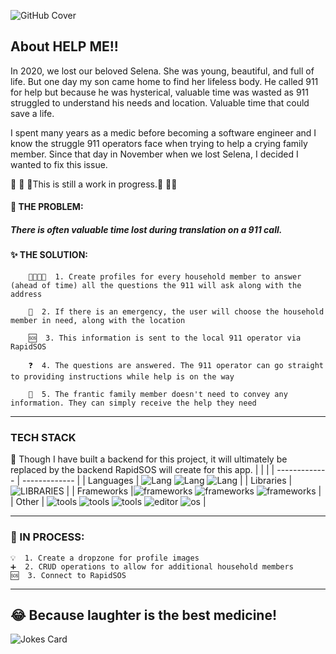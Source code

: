 
![GitHub Cover](https://media.giphy.com/media/L8K62iTDkzGX6/giphy.gif)

## About HELP ME!!

In 2020, we lost our beloved Selena. She was young, beautiful, and full of life. But one day my son came home to find her lifeless body. He called 911 for help but because he was hysterical, valuable time was wasted as 911 struggled to understand his needs and location. Valuable time that could save a life. 

I spent many years as a medic before becoming a software engineer and I know the struggle 911 operators face when trying to help a crying family member. Since that day in November when we lost Selena, I decided I wanted to fix this issue. 

👷 👷 👷This is still a work in progress.👷 👷👷 

#### 🚩 THE PROBLEM: 
##### There is often valuable time lost during translation on a 911 call.

#### ✨ THE SOLUTION: 

        👨‍👩‍👧‍👦  1. Create profiles for every household member to answer (ahead of time) all the questions the 911 will ask along with the address

        🚨  2. If there is an emergency, the user will choose the household member in need, along with the location

        🆘  3. This information is sent to the local 911 operator via RapidSOS

        ❓  4. The questions are answered. The 911 operator can go straight to providing instructions while help is on the way

        💙  5. The frantic family member doesn't need to convey any information. They can simply receive the help they need

<hr>

### TECH STACK

📌 Though I have built a backend for this project, it will ultimately be replaced by the backend RapidSOS will create for this app. 
|               |               |
| ------------- | ------------- |
| Languages     | <img src="https://img.shields.io/badge/Lang-HTML5-ff69b4.svg?style=flat-plastic" alt="Lang"> <img src="https://img.shields.io/badge/Lang-CSS-ff69b4.svg?style=flat-plastic" alt="Lang"> <img src="https://img.shields.io/badge/Lang-JavaScript-ff69b4.svg?style=flat-plastic" alt="Lang">  |
| Libraries     | <img src="https://img.shields.io/badge/Lib-React-blue.svg?style=flat-plastic" alt="LIBRARIES"> |
| Frameworks    |<img src="https://img.shields.io/badge/FW-Node.js-purple.svg?style=flat-plastic" alt="frameworks"> <img src="https://img.shields.io/badge/FW-Express-purple.svg?style=flat-plastic" alt="frameworks"> <img src="https://img.shields.io/badge/FW-PowerShell-purple.svg?style=flat-plastic" alt="frameworks"> |
| Other |  <img src="https://img.shields.io/badge/Tools-Postman-pink.svg?style=flat-plastic" alt="tools">  <img src="https://img.shields.io/badge/Tools-Git-pink.svg?style=flat-plastic" alt="tools"> <img src="https://img.shields.io/badge/Tools-GitHub-pink.svg?style=flat-plastic" alt="tools"> <img src="https://img.shields.io/badge/Editor-VSCode-pink.svg?style=flat-plastic" alt="editor"> <img src="https://img.shields.io/badge/OS-Windows 10-pink.svg?style=flat-plastic" alt="os"> |

<hr>

### 📌 IN PROCESS:
    💡  1. Create a dropzone for profile images
    ➕  2. CRUD operations to allow for additional household members
    🆘  3. Connect to RapidSOS
    
<hr>

## 😂 Because laughter is the best medicine!
![Jokes Card](https://readme-jokes.vercel.app/api)
